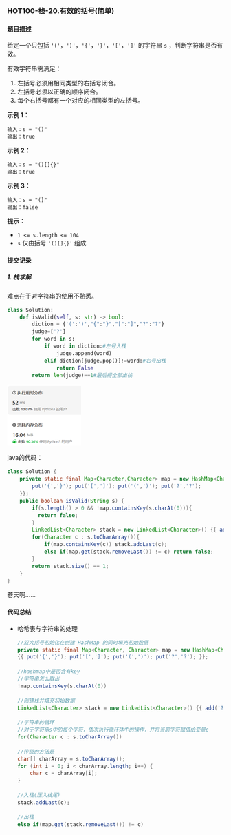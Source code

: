 ### HOT100-栈-20.有效的括号(简单)

#### 题目描述

给定一个只包括 `'('`，`')'`，`'{'`，`'}'`，`'['`，`']'` 的字符串 `s` ，判断字符串是否有效。

有效字符串需满足：

1. 左括号必须用相同类型的右括号闭合。
2. 左括号必须以正确的顺序闭合。
3. 每个右括号都有一个对应的相同类型的左括号。

 

**示例 1：**

```
输入：s = "()"
输出：true
```

**示例 2：**

```
输入：s = "()[]{}"
输出：true
```

**示例 3：**

```
输入：s = "(]"
输出：false
```

 

**提示：**

- `1 <= s.length <= 104`
- `s` 仅由括号 `'()[]{}'` 组成



#### 提交记录

##### 1. 栈求解

难点在于对字符串的使用不熟悉。

```python
class Solution:
    def isValid(self, s: str) -> bool:
        diction = {'(':')',"{":"}","[":"]","?":"?"}
        judge=['?']
        for word in s:
            if word in diction:#左号入栈
                judge.append(word)
            elif diction[judge.pop()]!=word:#右号出栈
                return False
        return len(judge)==1#最后得全部出栈
```

<img src="images\image-20240229130434468.png" alt="image-20240229130434468" style="zoom:50%;" />

java的代码：

````java
class Solution {
    private static final Map<Character,Character> map = new HashMap<Character,Character>(){{
        put('{','}'); put('[',']'); put('(',')'); put('?','?');
    }};
    public boolean isValid(String s) {
        if(s.length() > 0 && !map.containsKey(s.charAt(0))){
          return false;
        }
        LinkedList<Character> stack = new LinkedList<Character>() {{ add('?'); }};
        for(Character c : s.toCharArray()){
            if(map.containsKey(c)) stack.addLast(c);
            else if(map.get(stack.removeLast()) != c) return false;
        }
        return stack.size() == 1;
    }
}

````

苍天啊......



#### 代码总结

- 哈希表与字符串的处理

  ````java
  //双大括号初始化在创建 HashMap 的同时填充初始数据
  private static final Map<Character, Character> map = new HashMap<Character, Character>()
  {{ put('{','}'); put('[',']'); put('(',')'); put('?','?'); }};
  
  //hashmap中是否含有key
  //字符串怎么取出
  !map.containsKey(s.charAt(0))
    
  //创建栈并填充初始数据
  LinkedList<Character> stack = new LinkedList<Character>() {{ add('?'); }};
  
  //字符串的循环
  //对于字符串s中的每个字符，依次执行循环体中的操作，并将当前字符赋值给变量c
  for(Character c : s.toCharArray())
    
  //传统的方法是
  char[] charArray = s.toCharArray();
  for (int i = 0; i < charArray.length; i++) {
      char c = charArray[i];
  }
    
  //入栈(压入栈尾)
  stack.addLast(c);
  
  //出栈
  else if(map.get(stack.removeLast()) != c)
  ````

  